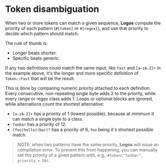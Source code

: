 # Token disambiguation

When two or more tokens can match a given sequence, **Logos** compute the
priority of each pattern (`#[token]` or `#[regex]`), and use that priority
to decide which pattern should match.

The rule of thumb is:

+ Longer beats shorter.
+ Specific beats generic.

If any two definitions could match the same input, like `fast` and `[a-zA-Z]+`
in the example above, it's the longer and more specific definition of `Token::Fast`
that will be the result.

This is done by comparing numeric priority attached to each definition. Every
consecutive, non-repeating single byte adds 2 to the priority, while every range
or regex class adds 1.
Loops or optional blocks are ignored, while alternations count the shortest alternative:

+ `[a-zA-Z]+` has a priority of 1 (lowest possible), because at minimum it can
  match a single byte to a class.
+ `foobar` has a priority of 12.
+ `(foo|hello)(bar)?` has a priority of 6, `foo` being it's shortest possible match.

> NOTE: when two patterns have the same priority, **Logos** will issue an compilation
error.
To prevent this from happening, you can manually set the priority of a given
pattern with, e.g., `#token("foobar", priority = 20)`.
